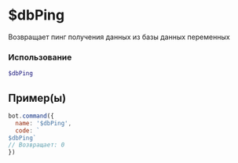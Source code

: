 # $dbPing
Возвращает пинг получения данных из базы данных переменных
### Использование
```php
$dbPing
```

## Пример(ы)

```javascript
bot.command({
  name: '$dbPing',
  code: `
$dbPing`
// Возвращает: 0
})
```
